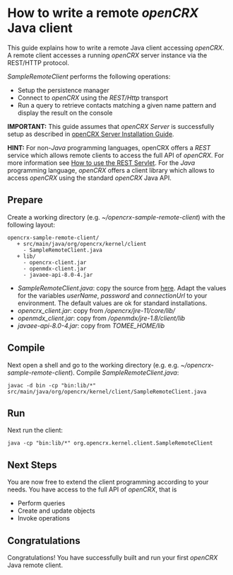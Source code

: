 # How to write a remote _openCRX_ Java client #

This guide explains how to write a remote Java client accessing _openCRX_. A remote client
accesses a running _openCRX_ server instance via the REST/HTTP protocol.

_SampleRemoteClient_ performs the following operations:

* Setup the persistence manager
* Connect to _openCRX_ using the _REST/Http_ transport
* Run a query to retrieve contacts matching a given name pattern and display the result on the console

__IMPORTANT:__ This guide assumes that _openCRX Server_ is successfully setup as described in 
[openCRX Server Installation Guide]((/Admin/InstallerServer.md)).

__HINT:__ For non-_Java_ programming languages, openCRX offers a _REST_ service which allows remote clients to 
access the full API of _openCRX_. For more information see [How to use the REST Servlet](Rest.md). 
For the _Java_ programming language, _openCRX_ offers a client library which allows to access _openCRX_  using 
the standard _openCRX_ Java API.

## Prepare ##

Create a working directory (e.g. _~/opencrx-sample-remote-client_) with the following layout:

```
opencrx-sample-remote-client/
   + src/main/java/org/opencrx/kernel/client
     - SampleRemoteClient.java
   + lib/
     - opencrx-client.jar
     - openmdx-client.jar
     - javaee-api-8.0-4.jar
```

* _SampleRemoteClient.java_: copy the source from [here](https://github.com/opencrx/opencrx/tree/master/core/src/test/java/org/opencrx/kernel/client/). Adapt
  the values for the variables _userName_, _password_ and _connectionUrl_ to your environment. The default values are ok for standard installations.
* _opencrx\_client.jar_: copy from _/opencrx/jre-11/core/lib/_
* _openmdx\_client.jar_: copy from _/openmdx/jre-1.8/client/lib_
* _javaee-api-8.0-4.jar_: copy from _TOMEE\_HOME/lib_

## Compile ##

Next open a shell and go to the working directory (e.g. e.g. _~/opencrx-sample-remote-client_). Compile
_SampleRemoteClient.java_:

```
javac -d bin -cp "bin:lib/*" src/main/java/org/opencrx/kernel/client/SampleRemoteClient.java
```

## Run ##
Next run the client:

```
java -cp "bin:lib/*" org.opencrx.kernel.client.SampleRemoteClient
```

## Next Steps ##
You are now free to extend the client programming according to your needs. You have access to the
full API of _openCRX_, that is

* Perform queries
* Create and update objects
* Invoke operations

## Congratulations ##
Congratulations! You have successfully built and run your first _openCRX_ Java remote client.
